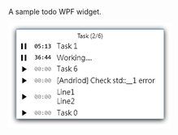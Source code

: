 A sample todo WPF widget.

![Screenshot](https://raw.githubusercontent.com/Harpseal/TaskListWPF/master/TaskList/Resource/ScreenShots/Screenshot_01.png)